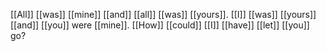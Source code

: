 [[All]] [[was]] [[mine]] [[and]] [[all]] [[was]] [[yours]]. [[I]] [[was]] [[yours]] [[and]] [[you]] were [[mine]]. [[How]] [[could]] [[I]] [[have]] [[let]] [[you]] go?